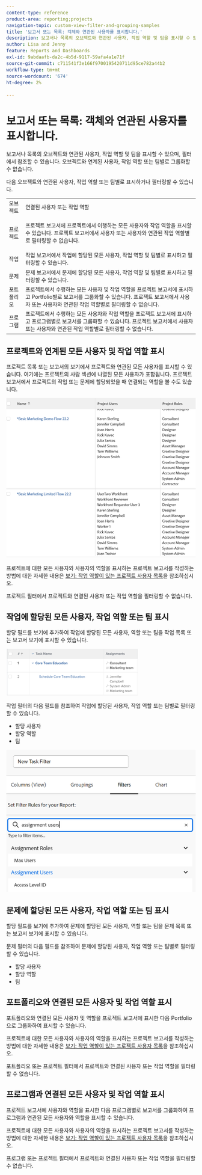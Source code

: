 ```yaml
---
content-type: reference
product-area: reporting;projects
navigation-topic: custom-view-filter-and-grouping-samples
title: '보고서 또는 목록: 객체와 연관된 사용자를 표시합니다.'
description: 보고서나 목록의 오브젝트와 연관된 사용자, 작업 역할 및 팀을 표시할 수 있으며, 필터에서 참조할 수 있습니다. 오브젝트와 연계된 사용자, 작업 역할 또는 팀별로 그룹화할 수 없습니다.
author: Lisa and Jenny
feature: Reports and Dashboards
exl-id: 9abdaafb-da2c-4b5d-9117-59afa4a1e71f
source-git-commit: c711541f3e166f9700195420711d95ce782a44b2
workflow-type: tm+mt
source-wordcount: '674'
ht-degree: 2%

---
```


# 보고서 또는 목록: 객체와 연관된 사용자를 표시합니다.

보고서나 목록의 오브젝트와 연관된 사용자, 작업 역할 및 팀을 표시할 수 있으며, 필터에서 참조할 수 있습니다. 오브젝트와 연계된 사용자, 작업 역할 또는 팀별로 그룹화할 수 없습니다.

다음 오브젝트와 연관된 사용자, 작업 역할 또는 팀별로 표시하거나 필터링할 수 있습니다.

<table style="table-layout:auto"> 
 <col> 
 <col> 
 <tbody> 
  <tr> 
   <td role="rowheader">오브젝트</td> 
   <td>연결된 사용자 또는 작업 역할</td> 
  </tr> 
  <tr> 
   <td role="rowheader">프로젝트</td> 
   <td> <p>프로젝트 보고서에 프로젝트에서 이행하는 모든 사용자와 작업 역할을 표시할 수 있습니다. 프로젝트 보고서에서 사용자 또는 사용자와 연관된 작업 역할별로 필터링할 수 없습니다. </p> </td> 
  </tr> 
  <tr> 
   <td role="rowheader">작업</td> 
   <td>작업 보고서에서 작업에 할당된 모든 사용자, 작업 역할 및 팀별로 표시하고 필터링할 수 있습니다.</td> 
  </tr> 
  <tr> 
   <td role="rowheader">문제</td> 
   <td>문제 보고서에서 문제에 할당된 모든 사용자, 작업 역할 및 팀별로 표시하고 필터링할 수 있습니다.</td> 
  </tr> 
  <tr> 
   <td role="rowheader">포트폴리오</td> 
   <td>프로젝트에서 수행하는 모든 사용자 및 작업 역할을 프로젝트 보고서에 표시하고 Portfolio별로 보고서를 그룹화할 수 있습니다. 프로젝트 보고서에서 사용자 또는 사용자와 연관된 작업 역할별로 필터링할 수 없습니다.</td> 
  </tr> 
  <tr> 
   <td role="rowheader">프로그램</td> 
   <td>프로젝트에서 수행하는 모든 사용자와 작업 역할을 프로젝트 보고서에 표시하고 프로그램별로 보고서를 그룹화할 수 있습니다. 프로젝트 보고서에서 사용자 또는 사용자와 연관된 작업 역할별로 필터링할 수 없습니다.</td> 
  </tr> 
 </tbody> 
</table>

## 프로젝트와 연계된 모든 사용자 및 작업 역할 표시

프로젝트 목록 또는 보고서의 보기에서 프로젝트와 연관된 모든 사용자를 표시할 수 있습니다. 여기에는 프로젝트의 사람 섹션에 나열된 모든 사용자가 포함됩니다. 프로젝트 보고서에서 프로젝트의 작업 또는 문제에 할당되었을 때 연결되는 역할을 볼 수도 있습니다.

![사용자 및 역할 정보가 있는 프로젝트](assets/project-with-user-and-role-information-report-350x100.png)

프로젝트에 대한 모든 사용자와 사용자의 역할을 표시하는 프로젝트 보고서를 작성하는 방법에 대한 자세한 내용은 [보기: 작업 역할이 있는 프로젝트 사용자 목록](../../../reports-and-dashboards/reports/custom-view-filter-grouping-samples/view-project-user-list.md)을 참조하십시오.

프로젝트 필터에서 프로젝트와 연결된 사용자 또는 작업 역할을 필터링할 수 없습니다.

## 작업에 할당된 모든 사용자, 작업 역할 또는 팀 표시

할당 필드를 보기에 추가하여 작업에 할당된 모든 사용자, 역할 또는 팀을 작업 목록 또는 보고서 보기에 표시할 수 있습니다.

![할당 필드](assets/assignments-field-task-view-350x124.png)

작업 필터의 다음 필드를 참조하여 작업에 할당된 사용자, 작업 역할 또는 팀별로 필터링할 수 있습니다.

* 할당 사용자
* 할당 역할
* 팀

![작업 필터의 할당 사용자 및 역할](assets/assignment-users-roles-task-filter-350x334.png)

## 문제에 할당된 모든 사용자, 작업 역할 또는 팀 표시

할당 필드를 보기에 추가하여 문제에 할당된 모든 사용자, 역할 또는 팀을 문제 목록 또는 보고서 보기에 표시할 수 있습니다.

문제 필터의 다음 필드를 참조하여 문제에 할당된 사용자, 작업 역할 또는 팀별로 필터링할 수 있습니다.

* 할당 사용자
* 할당 역할
* 팀

## 포트폴리오와 연결된 모든 사용자 및 작업 역할 표시

포트폴리오와 연결된 모든 사용자 및 역할을 프로젝트 보고서에 표시한 다음 Portfolio으로 그룹화하여 표시할 수 있습니다.

프로젝트에 대한 모든 사용자와 사용자의 역할을 표시하는 프로젝트 보고서를 작성하는 방법에 대한 자세한 내용은 [보기: 작업 역할이 있는 프로젝트 사용자 목록](../../../reports-and-dashboards/reports/custom-view-filter-grouping-samples/view-project-user-list.md)을 참조하십시오.

포트폴리오 또는 프로젝트 필터에서 프로젝트와 연결된 사용자 또는 작업 역할을 필터링할 수 없습니다.

## 프로그램과 연결된 모든 사용자 및 작업 역할 표시

프로젝트 보고서에 사용자와 역할을 표시한 다음 프로그램별로 보고서를 그룹화하여 프로그램과 연관된 모든 사용자와 역할을 표시할 수 있습니다.

프로젝트에 대한 모든 사용자와 사용자의 역할을 표시하는 프로젝트 보고서를 작성하는 방법에 대한 자세한 내용은 [보기: 작업 역할이 있는 프로젝트 사용자 목록](../../../reports-and-dashboards/reports/custom-view-filter-grouping-samples/view-project-user-list.md)을 참조하십시오.

프로그램 또는 프로젝트 필터에서 프로젝트와 연결된 사용자 또는 작업 역할을 필터링할 수 없습니다.
